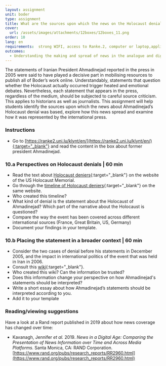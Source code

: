 ```yaml
---
layout: assignment
unit: boder
type: assignment
title: What are the sources upon which the news on the Holocaust denial of Ahmadinejad is based?  
cover:
  url: /assets/images/attachments/12boxes/12boxes_11.png
order: 10
lang: en
requirements:  strong WIFI, access to Ranke.2, computer or laptop,application on laptop or computer to view video,
outcomes: 
  - Understanding the making and spread of news in the analogue and digital era
---
```


The statements of Iranian President Ahmadinejad reported in the press in 2005 were said to have played a decisive part in mobilising resources to publish all of Boder’s work online. Understandably, statements that question whether the Holocaust actually occurred trigger heated and emotional debates. Nevertheless, each statement that appears in the press, regardless of the medium, should be subjected to careful source criticism. This applies to historians as well as journalists. This assignment will help students identify the sources upon which the news about Ahmadinejad’s Holocaust denial was based, explore how this news spread and examine how it was represented by the international press.        
        

<!-- more -->

<!-- briefing-student -->

### Instructions
<!-- section-contents -->

- Go to [https://ranke2.uni.lu/klynt/en/](https://ranke2.uni.lu/klynt/en/){:target="_blank"} and read the content in the box about former president Ahmadinejad.

<!-- section -->

### 10.a  Perspectives on Holocaust denials | 60 min
<!-- section-contents -->

- Read the text about [Holocaust deniers](https://www.ushmm.org/wlc/en/article.php?ModuleId=10007272){:target="_blank"} on the website of the US Holocaust Memorial.
- Go through the [timeline of Holocaust deniers](https://www.ushmm.org/wlc/en/article.php?ModuleId=10008003){:target="_blank"} on the same website.
- Who created this timeline?     
- What kind of denial is the statement about the Holocaust of Ahmadinejad? Which part of the narrative about the Holocaust is questioned?
- Compare the way the event has been covered across different international sources (France, Great Britain, US, Germany)  
- Document your findings in your template.

<!-- section -->

### 10.b  Placing the statement in a broader context | 60 min
<!-- section-contents -->

- Consider the two cases of denial before his statements in December 2005, and the impact in international politics of the event that was held in Iran in 2006. 
- Consult this [wiki](https://en.wikipedia.org/wiki/International_Holocaust_Cartoon_Competition){:target="_blank"}.
- Who created this wiki? Can the information be trusted?
- Does this information change your perspective on how Ahmadinejad's statements should be interpreted? 
- Write a short essay about how Ahmadinejad’s statements should be interpreted according to you.
- Add it to your template

<!-- section -->

### Reading/viewing suggestions
<!-- section-contents -->

Have a look at a Rand report published in 2019 about how news coverage has changed over time:
- Kavanagh, Jennifer *et al.* 2019. *News in a Digital Age: Comparing the Presentation of News Information over Time and Across Media Platforms*. Santa Monica, CA: RAND Corporation. [https://www.rand.org/pubs/research_reports/RR2960.html](https://www.rand.org/pubs/research_reports/RR2960.html) 

<!-- briefing-teacher -->
